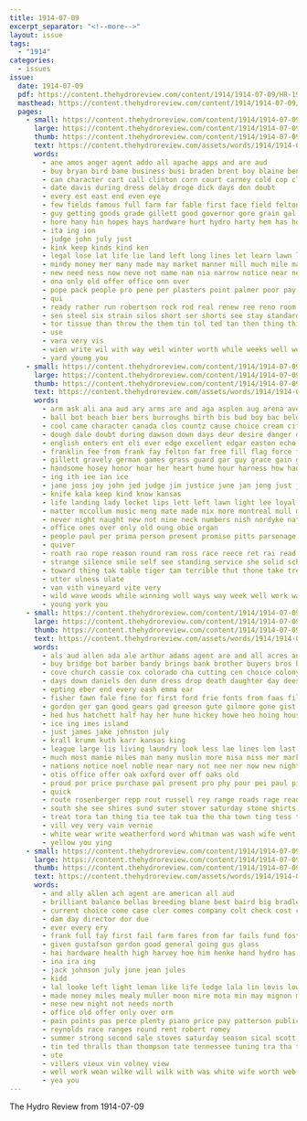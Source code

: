 ```yaml
---
title: 1914-07-09
excerpt_separator: "<!--more-->"
layout: issue
tags:
  - "1914"
categories:
  - issues
issue:
  date: 1914-07-09
  pdf: https://content.thehydroreview.com/content/1914/1914-07-09/HR-1914-07-09.pdf
  masthead: https://content.thehydroreview.com/content/1914/1914-07-09/masthead/HR-1914-07-09.jpg
  pages:
    - small: https://content.thehydroreview.com/content/1914/1914-07-09/small/HR-1914-07-09-01.jpg
      large: https://content.thehydroreview.com/content/1914/1914-07-09/large/HR-1914-07-09-01.jpg
      thumb: https://content.thehydroreview.com/content/1914/1914-07-09/thumbnails/HR-1914-07-09-01.jpg
      text: https://content.thehydroreview.com/assets/words/1914/1914-07-09/HR-1914-07-09-01.txt
      words:
        - ane amos anger agent addo all apache apps and are aud
        - buy bryan bird bane business busi braden brent boy blaine bens balding bute beat bond bec bert best bank been bub but better big bottom brothers bran bridgeport blind both bonds board ban
        - can character cart call clinton corn court carney cold cop clos cant county clerk che cal card carry cost coil car come city chang crease carr chas
        - date davis during dress delay droge dick days don doubt
        - every est east end even eye
        - few fields famous full farm far fable first face field felton for favor fire fellows from
        - guy getting goods grade gillett good governor gore grain gal gates gast given gate gillette going gave grower
        - hore hany hin hopes hays hardware hurt hydro harty hem has how howse him hard house hume hae
        - ita ing ion
        - judge john july just
        - kink keep kinds kind ken
        - legal lose lat life lie land left long lines let learn lawn lead lad like lea lot line look less loan
        - mindy money mer many made may market manner mill much mile manger miller matter miss meguire meal men most merit more man mens mean
        - new need ness now neve not name nan nia narrow notice near neigh never
        - ona only old offer office onn over
        - pope pack people pro pene per plasters point palmer poor pay plant place pei pride patent person part polite proper plan phe politi pleasure powell points
        - qui
        - ready rather run robertson rock rod real renew ree reno room
        - sen steel six strain silos short ser shorts see stay standard show sale size stock saa sin sell sad smooth state scott summer silo senat saturday senator such shirts
        - tor tissue than throw the them tin tol ted tan then thing thie take tho tie times tak taken tee tha train
        - use
        - vara very vis
        - wien write wil with way weil winter worth while weeks well wes woo waul work was william will weatherford wires wang wire want wars went
        - yard young you
    - small: https://content.thehydroreview.com/content/1914/1914-07-09/small/HR-1914-07-09-02.jpg
      large: https://content.thehydroreview.com/content/1914/1914-07-09/large/HR-1914-07-09-02.jpg
      thumb: https://content.thehydroreview.com/content/1914/1914-07-09/thumbnails/HR-1914-07-09-02.jpg
      text: https://content.thehydroreview.com/assets/words/1914/1914-07-09/HR-1914-07-09-02.txt
      words:
        - arm ask ali ana aud ary arms are and aga asplen aug arena avery all aim august akins arends ath apache alice abe amy able
        - ball bot beach bier bers burroughs birth bis bud boy bac beld bus big break back but bess books blaine bottom band base bin bond brother bear bur berg beat been bower blanche best bere bead business bent beeker burgess body began bible buy buffalo borer ber bands bloom
        - cool came character canada clos countz cause choice cream city company county clone comes care crea cadd chain caddo cost carpenter church cant count come clave cash court can circle cowe cake courtier cochran cedar christian clark cabin clerk
        - dough dale doubt during dawson down days deur desire danger denham daw does den debe day dark denton darko
        - english enters ent eli ever edge excellent edgar easton echo end every ele ean ell elmer
        - franklin fee from frank fay felton far free fill flag force fate forest friends first fort fresh found falling face fine friday faster fruit fear few for felt farmer fire fall fallen
        - gillett gravely german games grass guard gar guy grace gain geary gros gat goes ger grover grandview golden good grove grand gone gov
        - handsome hosey honor hoar her heart hume hour harness how had hydro him har hot heir high hunt hag hair halt hun hei hands hand heaven herb hatfield held home hed hilt has
        - ing ith iee ian ice
        - jane joss joy john jed judge jim justice june jan jong just july
        - knife kala keep kind know kansas
        - life landing lady locket lips lett left lawn light lee loyal large lis lat little lass look lowther lay let learned laws long lot less len low lain links lord last lose like laughing lesson lean
        - matter mccollum music meng mate made mix more montreal mull maze miss mark morning men most merlo mea merry mans mer mussey milk members mary mail many minor man much might
        - never night naught new not nine neck numbers nish nordyke nat north nor now
        - office ones over only old oung obie organ
        - people paul per prima person present promise pitts parsonage perry pelton perfect pay por pein porter part place
        - quiver
        - roath rao rope reason round ram ross race reece ret rai read rice rain rising rea reminder rose roselle render robertson ralph rew roy
        - strange silence smile self see standing service she solid school seem sprang surprise shad strong strang stole sat shelter special sailors saw ship smiling short shook still shoe saturday sherif stock shimer subject sheriff seen set seif stately sunday song saunders sons sweat state savage such stand
        - toward thing tak table tiger tam terrible thut thone take tree thoe them tho test tier treat town tips the tucker then tuttle terry tara thy trees tom too thind tad trom tax tong trip toc than taken
        - utter ulness ulate
        - van vith vineyard vite very
        - wild wave woods while winning woll ways way week well work was wife wit will washington weather want wedding weekly wonder wust weck wos whitebread war works with wish went worth
        - young york you
    - small: https://content.thehydroreview.com/content/1914/1914-07-09/small/HR-1914-07-09-03.jpg
      large: https://content.thehydroreview.com/content/1914/1914-07-09/large/HR-1914-07-09-03.jpg
      thumb: https://content.thehydroreview.com/content/1914/1914-07-09/thumbnails/HR-1914-07-09-03.jpg
      text: https://content.thehydroreview.com/assets/words/1914/1914-07-09/HR-1914-07-09-03.txt
      words:
        - als aud allen ada ale arthur adams agent are and all acres anes adeline
        - buy bridge bot barber bandy brings bank brother buyers bros but bus baler bert bethel bonnie bottoms bring button blackwell box business batiste bay
        - cove church cassie cox colorado cha cutting cen choice colony city clock cousin come cation cee can came clinton cott cartwright cons corp con
        - days down daniels den dunn dress drop death daughter day dees during daugherty duce depot dein denton
        - epting eber end every eash emma ear
        - fisher fawn fale fine for first ford frie fonts from faas fill fall friends felton fies fred
        - gordon ger gan good gears gad greeson gute gilmore gone gist griffin gregor gra gray goods greet guest grade goodner gregory
        - hed hus hatchett half hay her hune hickey howe heo hoing house home hinton handle hickory has hass him hand harder hold hudson had hydro
        - ice ing imes island
        - just james jake johnston july
        - krall krumm kuth karr kansas king
        - league large lis living laundry look less lae lines lom last little light loss lynch late linen loft left long lei lawn lace leaf line
        - much most mamie miles man many muslin more misa miss mer market mire music master mens mary milk must missouri made
        - nations notice noel noble near nary not nee ner now new night need north
        - otis office offer oak oxford over off oaks old
        - proud por price purchase pal present pro phy pour pei paul pine poplar point porter per people pope port plant pat pay princess pique pia packer
        - quick
        - route rosenberger repp rout russell rey range roads rage read rain reese room rock
        - south she see shires sund suter stover saturday stone shirts sater stute summer side shelton soon special subject stripe store sur suits sister second smith selbst soo sop sone sir street sum sale sai sunday saad session stuff service sal sides spring song ser
        - treat tora tan thing tia tee tak tua the tha town ting tess taken tra trip them tale times then tue ten try take than tae tissue
        - vill vey very vain vernie
        - white wear write weatherford word whitman was wash wife went working woods wil wagon weil wheat wee why want weather weeks will wann wool win way weber week wilt with warm
        - yellow you ying
    - small: https://content.thehydroreview.com/content/1914/1914-07-09/small/HR-1914-07-09-04.jpg
      large: https://content.thehydroreview.com/content/1914/1914-07-09/large/HR-1914-07-09-04.jpg
      thumb: https://content.thehydroreview.com/content/1914/1914-07-09/thumbnails/HR-1914-07-09-04.jpg
      text: https://content.thehydroreview.com/assets/words/1914/1914-07-09/HR-1914-07-09-04.txt
      words:
        - and ally allen ach agent are american all aud
        - brilliant balance bellas breeding blane best baird big bradley bon bros buyer bands brown bea bal both breckenridge bril black bond bone bartgis bankers bank breed
        - current choice come case cler comes company colt check cost cannon class collins card county cash colony clyde church credit coco city count
        - dam day director dor due
        - ever every ery
        - frank full fay first fail farm fares from far fails fund foster fenelon for
        - given gustafson gordon good general going gus glass
        - hai hardware health high harvey hoe him henke hand hydro has hour hund
        - ina ira ing
        - jack johnson july june jean jules
        - kidd
        - lal looke left light leman like life lodge lala lin lovis low lose lily league
        - made money miles mealy muller moon mire mota min may mignon merry matter mian mork miller milam man market
        - nese new night not needs north
        - office old offer only over orm
        - pain points pas perce plenty piano price pay patterson public
        - reynolds race ranges round rent robert romey
        - summer strong second sale stoves saturday season sical scott smooth sunday star sutton south see stand seal sell stands stock surgeon stallion
        - tin ted thralls than thompson tate tennessee tuning tra tha town trip thing try times teed the
        - ute
        - villers vieux vin volney view
        - well work wean wilke will wilk with was white wife worth web warrior west williams war weeks wilkes
        - yea you
---
```


The Hydro Review from 1914-07-09

<!--more-->

